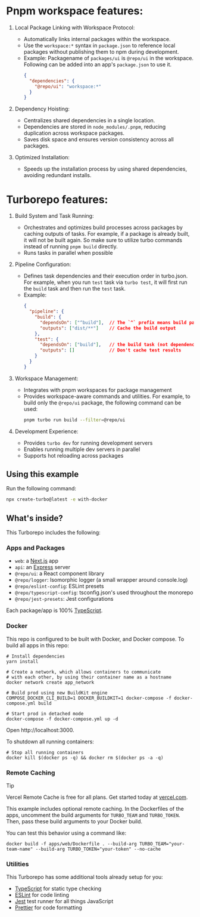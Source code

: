 # Pnpm workspace features:

1. Local Package Linking with Workspace Protocol: 
    - Automatically links internal packages within the workspace.
    - Use the `workspace:*` syntax in `package.json` to reference local packages without publishing them to npm during development.
    - Example: 
      Packagename of `packages/ui` is `@repo/ui` in the workspace. Following can be added into an app's `package.json` to use it.
      ```json
      {
        "dependencies": {
          "@repo/ui": "workspace:*"
        }
      }
      ```

2. Dependency Hoisting: 
    - Centralizes shared dependencies in a single location.
    - Dependencies are stored in `node_modules/.pnpm`, reducing duplication across workspace packages.
    - Saves disk space and ensures version consistency across all packages.

3. Optimized Installation: 
    - Speeds up the installation process by using shared dependencies, avoiding redundant installs.

# Turborepo features:

1. Build System and Task Running:
    - Orchestrates and optimizes build processes across packages by caching outputs of tasks. For example, if a package is already built, it will not be built again. So make sure to utilize turbo commands instead of running `pnpm build` directly.
    - Runs tasks in parallel when possible

2. Pipeline Configuration:
    - Defines task dependencies and their execution order in turbo.json. For example, when you run `test` task via `turbo test`, it will first run the `build` task and then run the `test` task.
    - Example:
      ```json
      {
        "pipeline": {
          "build": {
            "dependsOn": ["^build"],  // The `^` prefix means build package dependencies first
            "outputs": ["dist/**"]    // Cache the build output
          },
          "test": {
            "dependsOn": ["build"],   // the build task (not dependencies) must run first
            "outputs": []             // Don't cache test results
          }
        }
      }
      ```

3. Workspace Management:
    - Integrates with pnpm workspaces for package management
    - Provides workspace-aware commands and utilities. For example, to build only the `@repo/ui` package, the following command can be used:
      ```sh
      pnpm turbo run build --filter=@repo/ui
      ```

4. Development Experience:
    - Provides `turbo dev` for running development servers
    - Enables running multiple dev servers in parallel
    - Supports hot reloading across packages

## Using this example

Run the following command:

```sh
npx create-turbo@latest -e with-docker
```

## What's inside?

This Turborepo includes the following:

### Apps and Packages

- `web`: a [Next.js](https://nextjs.org/) app
- `api`: an [Express](https://expressjs.com/) server
- `@repo/ui`: a React component library
- `@repo/logger`: Isomorphic logger (a small wrapper around console.log)
- `@repo/eslint-config`: ESLint presets
- `@repo/typescript-config`: tsconfig.json's used throughout the monorepo
- `@repo/jest-presets`: Jest configurations

Each package/app is 100% [TypeScript](https://www.typescriptlang.org/).

### Docker

This repo is configured to be built with Docker, and Docker compose. To build all apps in this repo:

```
# Install dependencies
yarn install

# Create a network, which allows containers to communicate
# with each other, by using their container name as a hostname
docker network create app_network

# Build prod using new BuildKit engine
COMPOSE_DOCKER_CLI_BUILD=1 DOCKER_BUILDKIT=1 docker-compose -f docker-compose.yml build

# Start prod in detached mode
docker-compose -f docker-compose.yml up -d
```

Open http://localhost:3000.

To shutdown all running containers:

```
# Stop all running containers
docker kill $(docker ps -q) && docker rm $(docker ps -a -q)
```

### Remote Caching

> [!TIP]
> Vercel Remote Cache is free for all plans. Get started today at [vercel.com](https://vercel.com/signup?/signup?utm_source=remote-cache-sdk&utm_campaign=free_remote_cache).

This example includes optional remote caching. In the Dockerfiles of the apps, uncomment the build arguments for `TURBO_TEAM` and `TURBO_TOKEN`. Then, pass these build arguments to your Docker build.

You can test this behavior using a command like:

`docker build -f apps/web/Dockerfile . --build-arg TURBO_TEAM="your-team-name" --build-arg TURBO_TOKEN="your-token" --no-cache`

### Utilities

This Turborepo has some additional tools already setup for you:

- [TypeScript](https://www.typescriptlang.org/) for static type checking
- [ESLint](https://eslint.org/) for code linting
- [Jest](https://jestjs.io) test runner for all things JavaScript
- [Prettier](https://prettier.io) for code formatting
